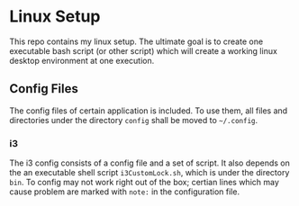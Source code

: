 # Linux Setup

This repo contains my linux setup. The ultimate goal is to create one executable bash script (or other script) which will create a working linux desktop environment at one execution. 

## Config Files

The config files of certain application is included. To use them, all files and directories under the directory `config` shall be moved to `~/.config`.

### i3

The i3 config consists of a config file and a set of script. It also depends on the an executable shell script `i3CustomLock.sh`, which is under the directory `bin`. To config may not work right out of the box; certian lines which may cause problem are marked with `note:` in the configuration file.

